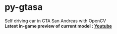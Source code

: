 # py-gtasa
 Self driving car in GTA San Andreas with OpenCV\
**Latest in-game preview of current model : [Youtube](https://youtu.be/e3yZM15-OuE)**
